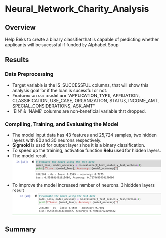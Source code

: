 # Neural_Network_Charity_Analysis

## Overview 
Help Beks to create a binary classifier that is capable of predicting whether applicants will be sucessful if funded by Alphabet Soup

## Results
### Data Preprocessing
- Target variable is the IS_SUCCESSFUL columns, that will show this analysis goal for if the loan is sucessful or not.
- Features on our model are "APPLICATION_TYPE, AFFILIATION, CLASSIFICATION, USE_CASE, ORGANIZATION, STATUS, INCOME_AMT, SPECIAL_CONSIDERATIONS, ASK_AMT"
- 'EIN' & 'NAME' columns are non-beneficial variable that dropped.

### Compiling, Training, and Evaluating the Model
- The model input data has 43 features and 25,724 samples, two hidden layers with 80 and 30 neurons respectively.
- **Sigmoid** is used for output layer since it is a binary classification.
- To speed up the training, activation function **Relu** used for hidden layers.
- The model result ![Original](https://github.com/jamesmoonusa/Neural_Network_Charity_Analysis/blob/main/Original%20Model%20Result.PNG)
- To improve the model increased number of neurons. 3 hiddden layers result![3 layers](https://github.com/jamesmoonusa/Neural_Network_Charity_Analysis/blob/main/3rd%20hidden%20layer%20result.PNG)

## Summary
